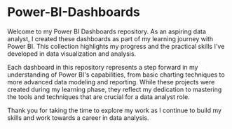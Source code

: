 # Power-BI-Dashboards
Welcome to my Power BI Dashboards repository. As an aspiring data analyst, I created these dashboards as part of my learning journey with Power BI.
This collection highlights my progress and the practical skills I've developed in data visualization and analysis.

Each dashboard in this repository represents a step forward in my understanding of Power BI's capabilities, from basic charting techniques to more advanced data modeling and reporting.
While these projects were created during my learning phase, they reflect my dedication to mastering the tools and techniques that are crucial for a data analyst role.

Thank you for taking the time to explore my work as I continue to build my skills and work towards a career in data analysis.
